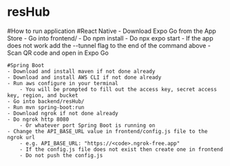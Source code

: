 # resHub

#How to run application
    #React Native
    - Download Expo Go from the App Store
    - Go into frontend/
    - Do npm install
    - Do npx expo start
        - If the app does not work add the --tunnel flag to the end of the command above
    - Scan QR code and open in Expo Go

    #Spring Boot
    - Download and install maven if not done already
    - Download and install AWS CLI if not done already
    - Run aws configure in your terminal
        - You will be prompted to fill out the access key, secret access key, region, and bucket
    - Go into backend/resHub/
    - Run mvn spring-boot:run
    - Download ngrok if not done already
    - Do ngrok http 8080
        - Or whatever port Spring Boot is running on
    - Change the API_BASE_URL value in frontend/config.js file to the ngrok url
        - e.g. API_BASE_URL: "https://<code>.ngrok-free.app"
        - If the config.js file does not exist then create one in frontend
        - Do not push the config.js
